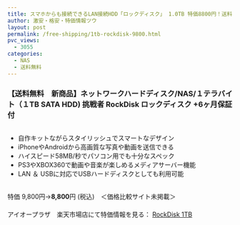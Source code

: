 ```yaml
---
title: スマホからも接続できるLAN接続HDD「ロックディスク」 1.0TB 特価8800円！送料無料！
author: 激安・格安・特価情報ツウ
layout: post
permalink: /free-shipping/1tb-rockdisk-9800.html
pvc_views:
  - 3055
categories:
  - NAS
  - 送料無料
---
```

### 【送料無料　新商品】ネットワークハードディスク/NAS/１テラバイト（１TB SATA HDD) 挑戦者 RockDisk ロックディスク +6ヶ月保証付

<div class="img-bg2 img_L">
  <a href="http://hb.afl.rakuten.co.jp/hgc/0a708d69.b8a87d02.0a708d6a.55a4c12c/?pc=http%3a%2f%2fitem.rakuten.co.jp%2fioplaza%2f2000-00921674-00000001%2f%3fscid%3daf_ich_link_img&#038;m=http%3a%2f%2fm.rakuten.co.jp%2fioplaza%2fi%2f10207719%2f" target="_blank"><img src="http://hbb.afl.rakuten.co.jp/hgb/?pc=http%3a%2f%2fthumbnail.image.rakuten.co.jp%2f%400_mall%2fioplaza%2fcabinet%2fimg042%2f2000-00921674-001.jpg%3f_ex%3d128x128&#038;m=http%3a%2f%2fthumbnail.image.rakuten.co.jp%2f%400_mall%2fioplaza%2fcabinet%2fimg042%2f2000-00921674-001.jpg" border="0" title="" alt="" /></a>
</div>

<!--more-->

  * 自作キットながらスタイリッシュでスマートなデザイン
  * iPhoneやAndroidから高画質な写真や動画を送信できる
  * ハイスピード58MB/秒でパソコン用でも十分なスペック
  * PS3やXBOX360で動画や音楽が楽しめるメディアサーバー機能
  * LAN ＆ USBに対応でUSBハードディスクとしても利用可能

<br clear="all" />特価 9,800円→<span class="tokka-price"><strong>8,800</strong></span>円 (税込)　＜価格比較サイト未掲載＞  
　　  
アイオープラザ　楽天市場店にて特価情報を見る： <a href="http://hb.afl.rakuten.co.jp/hgc/0a708d69.b8a87d02.0a708d6a.55a4c12c/?pc=http%3a%2f%2fitem.rakuten.co.jp%2fioplaza%2f2000-00921674-00000001%2f%3fscid%3daf_ich_link_img&#038;m=http%3a%2f%2fm.rakuten.co.jp%2fioplaza%2fi%2f10207719%2f" target="_blank"><span class="fs150p">RockDisk 1TB</span></a>